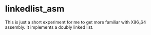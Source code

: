 # linkedlist_asm
This is just a short experiment for me to get more familiar with X86_64 assembly. It implements a doubly linked list.

